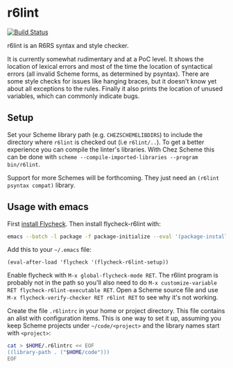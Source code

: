# r6lint

[![Build Status](https://travis-ci.org/weinholt/r6lint.svg?branch=master)](https://travis-ci.org/weinholt/r6lint)

r6lint is an R6RS syntax and style checker.

It is currently somewhat rudimentary and at a PoC level. It shows the
location of lexical errors and most of the time the location of
syntactical errors (all invalid Scheme forms, as determined by
psyntax). There are some style checks for issues like hanging braces,
but it doesn't know yet about all exceptions to the rules. Finally it
also prints the location of unused variables, which can commonly
indicate bugs.

## Setup

Set your Scheme library path (e.g. `CHEZSCHEMELIBDIRS`) to include the
directory where `r6lint` is checked out (i.e `r6lint/..`). To get a
better experience you can compile the linter's libraries. With Chez
Scheme this can be done with `scheme --compile-imported-libraries
--program bin/r6lint`.

Support for more Schemes will be forthcoming. They just need an
`(r6lint psyntax compat)` library.

## Usage with emacs

First [install Flycheck](http://www.flycheck.org/en/latest/user/installation.html).
Then install flycheck-r6lint with:

```bash
emacs --batch -l package -f package-initialize --eval '(package-install-file "flycheck-r6lint.el")'
```

Add this to your `~/.emacs` file:

```elisp
(eval-after-load 'flycheck '(flycheck-r6lint-setup))
```

Enable flycheck with `M-x global-flycheck-mode RET`. The r6lint program
is probably not in the path so you'll also need to do
`M-x customize-variable RET flycheck-r6lint-executable RET`.
Open a Scheme source file and use
`M-x flycheck-verify-checker RET r6lint RET` to
see why it's not working.

Create the file `.r6lintrc` in your home or project directory. This
file contains an alist with configuration items. This is one way to
set it up, assuming you keep Scheme projects under `~/code/<project>`
and the library names start with `<project>`:

```bash
cat > $HOME/.r6lintrc << EOF
((library-path . ("$HOME/code")))
EOF

```
